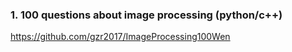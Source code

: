 ### 1. 100 questions about image processing (python/c++)

https://github.com/gzr2017/ImageProcessing100Wen



